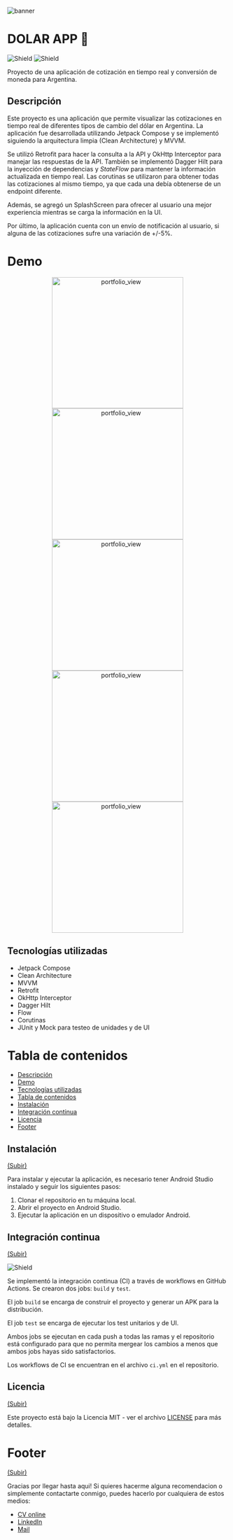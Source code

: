 ![banner](./docs/Banner.png)

# DOLAR APP 🚀

![Shield](https://img.shields.io/github/issues-pr-closed-raw/honeybadger2788/DolarApp)
![Shield](https://img.shields.io/github/license/honeybadger2788/DolarApp)

Proyecto de una aplicación de cotización en tiempo real y conversión de moneda para Argentina.

## Descripción

Este proyecto es una aplicación que permite visualizar las cotizaciones en tiempo real de diferentes
tipos de cambio del dólar en Argentina. La aplicación fue desarrollada utilizando Jetpack Compose y
se implementó siguiendo la arquitectura limpia (Clean Architecture) y MVVM.

Se utilizó Retrofit para hacer la consulta a la API y OkHttp Interceptor para manejar las respuestas
de la API. También se implementó Dagger Hilt para la inyección de dependencias y _StateFlow_ para mantener
la información actualizada en tiempo real. Las corutinas se utilizaron para obtener todas las
cotizaciones al mismo tiempo, ya que cada una debía obtenerse de un endpoint diferente.

Además, se agregó un SplashScreen para ofrecer al usuario una mejor experiencia mientras se carga la
información en la UI.

Por último, la aplicación cuenta con un envío de notificación al usuario, si alguna de las
cotizaciones sufre una variación de +/-5%.

# Demo

<p align="center">
<img align="center" width="300" alt="portfolio_view" src="./docs/Screenshot_20230509_200144.png">
<img align="center" width="300" alt="portfolio_view" src="./docs/Screenshot_20230509_200158.png">
<img align="center" width="300" alt="portfolio_view" src="./docs/Screenshot_20230509_200207.png">
<img align="center" width="300" alt="portfolio_view" src="./docs/Screenshot_20230509_200233.png">
<img align="center" width="300" alt="portfolio_view" src="./docs/Screenshot_20230509_200254.png">
</p>

## Tecnologías utilizadas

- Jetpack Compose
- Clean Architecture
- MVVM
- Retrofit
- OkHttp Interceptor
- Dagger Hilt
- Flow
- Corutinas
- JUnit y Mock para testeo de unidades y de UI

# Tabla de contenidos

- [Descripción](#descripción)
- [Demo](#demo)
- [Tecnologías utilizadas](#tecnologías-utilizadas)
- [Tabla de contenidos](#tabla-de-contenidos)
- [Instalación](#instalación)
- [Integración continua](#integración-continua)
- [Licencia](#licencia)
- [Footer](#footer)

## Instalación

[(Subir)](#tabla-de-contenidos)

Para instalar y ejecutar la aplicación, es necesario tener Android Studio instalado y seguir los
siguientes pasos:

1. Clonar el repositorio en tu máquina local.
2. Abrir el proyecto en Android Studio.
3. Ejecutar la aplicación en un dispositivo o emulador Android.

## Integración continua

[(Subir)](#tabla-de-contenidos)

![Shield](https://img.shields.io/github/actions/workflow/status/honeybadger2788/DolarApp/ci.yml)

Se implementó la integración continua (CI) a través de workflows en GitHub Actions. Se crearon dos
jobs: `build` y `test`.

El job `build` se encarga de construir el proyecto y generar un APK para la distribución.

El job `test` se encarga de ejecutar los test unitarios y de UI.

Ambos jobs se ejecutan en cada push a todas las ramas y el repositorio está configurado para que no
permita mergear los cambios a menos que ambos jobs hayas sido satisfactorios.

Los workflows de CI se encuentran en el archivo `ci.yml` en el repositorio.

## Licencia

[(Subir)](#tabla-de-contenidos)

Este proyecto está bajo la Licencia MIT - ver el
archivo [LICENSE](https://github.com/tu-usuario/nombre-del-repositorio/blob/main/LICENSE) para más
detalles.

# Footer

[(Subir)](#tabla-de-contenidos)

Gracias por llegar hasta aqui! Si quieres hacerme alguna recomendacion o simplemente contactarte
conmigo, puedes hacerlo por cualquiera de estos medios:

- [CV online](https://myporfolio.notion.site/Noelia-Carosella-c0c2f1dbfc8d403e8660356546e90f75)
- [LinkedIn](https://www.linkedin.com/in/noeliabcarosella/)
- [Mail](noe.carosella@gmail.com)
